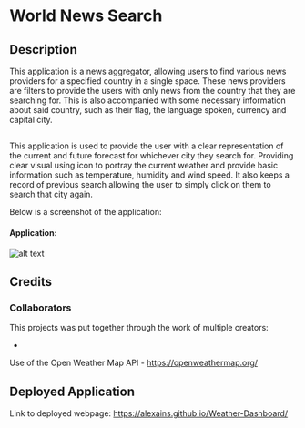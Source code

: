 # World News Search

## Description

This application is a news aggregator, allowing users to find various news providers for a specified country in a single space. These news providers are filters to provide the users with only news from the country that they are searching for. This is also accompanied with some necessary information about said country, such as their flag, the language spoken, currency and capital city.

## 

This application is used to provide the user with a clear representation of the current and future forecast for whichever city they search for. Providing clear visual using icon to portray the current weather and provide basic information such as temperature, humidity and wind speed.
It also keeps a record of previous search allowing the user to simply click on them to search that city again.

Below is a screenshot of the application:

#### Application:
![alt text](./assets/images/127.0.0.1_5500_index.html%20(4).png)

## Credits

### Collaborators
This projects was put together through the work of multiple creators:

* 

Use of the Open Weather Map API - https://openweathermap.org/

## Deployed Application
Link to deployed webpage: https://alexains.github.io/Weather-Dashboard/ 